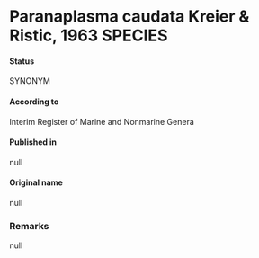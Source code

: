 # Paranaplasma caudata Kreier & Ristic, 1963 SPECIES

#### Status
SYNONYM

#### According to
Interim Register of Marine and Nonmarine Genera

#### Published in
null

#### Original name
null

### Remarks
null